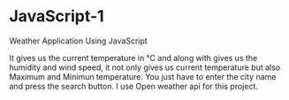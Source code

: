 # JavaScript-1
Weather Application Using JavaScript 

It gives us the current temperature in °C and along with gives us the humidity and wind speed,
it not only gives us current temperature but also Maximum  and Minimun temperature.
You just have to enter the city name and press the search button.
I use Open weather api for this project.

